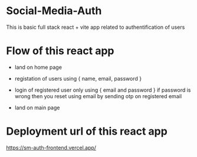 # Social-Media-Auth

This is basic full stack react + vite app related to authentification of users

# Flow of this react app

- land on home page
  
- registation of users using { name, email, password }
  
- login of registered user only using { email and password }
if password is wrong then you reset using email by sending otp on registered email
- land on main page

# Deployment url of this react app

https://sm-auth-frontend.vercel.app/
